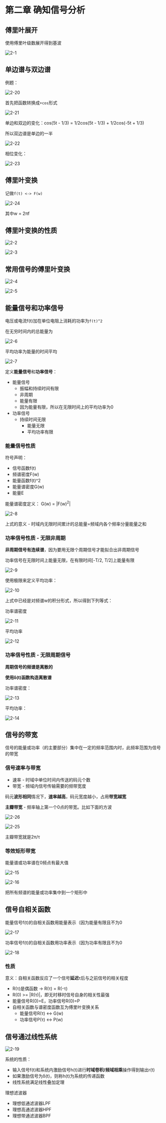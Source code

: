 # 第二章 确知信号分析

## 傅里叶展开

使用傅里叶级数展开得到基波

![2-1](img/2-1.jpg)

## 单边谱与双边谱

例题：

![2-20](img/2-20.png)

首先把函数转换成`+cos`形式

![2-21](img/2-21.png)

单边和双边的变化：cos(5t - 1/3) = 1/2cos(5t - 1/3) + 1/2cos(-5t + 1/3)

所以双边谱是单边的一半

![2-22](img/2-22.png)

相位变化：

![2-23](img/2-23.png)

## 傅里叶变换

记做`f(t) <-> F(w)`

![2-24](img/2-24.png)

其中w = 2πf

## 傅里叶变换的性质

![2-2](img/2-2.png)

![2-3](img/2-3.png)

## 常用信号的傅里叶变换

![2-4](img/2-4.png)

![2-5](img/2-5.png)

## 能量信号和功率信号

电压或电流f(t)加在单位电阻上消耗的功率为`f(t)^2`

在无穷时间内的总能量为

![2-6](img/2-6.png)

平均功率为能量的时间平均

![2-7](img/2-7.png)

定义**能量信号**和**功率信号**：
- 能量信号
	- 振幅和持续时间有限
	- 非周期
	- 能量有限
	- 因为能量有限，所以在无限时间上的平均功率为0
- 功率信号
  - 持续时间无限
	- 能量无限
	- 平均功率有限

### 能量信号性质

符号声明：
- 信号函数f(t)
- 频谱密度F(w)
- 能量函数f(t)^2
- 能量谱密度G(w)
- 能量E

能量谱密度定义： G(w) = |F(w)<sup>2</sup>|

![2-8](img/2-8.png)

上式的意义 - 时域内无限时间累计的总能量=频域内各个频率分量能量之和

### 功率信号性质 - 无限非周期

**非周期信号有连续谱**，因为要用无限个周期信号才能拟合出非周期信号

功率信号在无限时间上能量无限，在有限时间[-T/2, T/2]上能量有限

![2-9](img/2-9.png)

使用极限来定义平均功率：

![2-10](img/2-10.png)

上式中已经是对频谱w的积分形式，所以得到下列等式：

功率谱密度

![2-11](img/2-11.png)

平均功率

![2-12](img/2-12.png)

### 功率信号性质 - 无限周期信号

**周期信号的频谱是离散的**

**使用δ(t)函数构造离散谱**

功率谱密度：

![2-13](img/2-13.png)

平均功率：

![2-14](img/2-14.png)

## 信号的带宽

信号的能量或功率（的主要部分）集中在一定的频率范围内时，此频率范围为信号的带宽

### 信号速率与带宽

- 速率 - 时域中单位时间内传送的码元个数
- 带宽 - 频域内信号传输需要的频带宽度

码元**波形相同**情况下，**速率越高**，码元宽度越小，占用**带宽越宽**

**主瓣带宽** - 频率轴上第一个0点的带宽。比如下面的方波

![2-26](img/2-26.png)

![2-25](img/2-25.jpg)

主瓣带宽就是2π/τ

### 等效矩形带宽

能量谱或功率谱在0频点有最大值

![2-15](img/2-15.png)

![2-16](img/2-16.png)

把所有频谱的能量或功率集中到一个矩形中

## 信号自相关函数

能量信号f(t)的自相关函数用能量表示（因为能量有限且不为0

![2-17](img/2-17.png)

功率信号f(t)的自相关函数用功率表示（因为功率有限且不为0

![2-18](img/2-18.png)

### 性质

意义：自相关函数反应了一个信号**延迟**τ后与之前信号的相关程度

- R(τ)是偶函数 -> R(τ) = R(-τ)
- R(0) >= |R(τ)|，即无时移时信号自身的相关性最强
- 能量信号R(0)=E，功率信号R(0)=P
- 自相关函数与谱密度函数互为傅里叶变换关系
	- 能量信号R(τ) <-> G(w)
	- 功率信号P(τ) <-> P(w)

## 信号通过线性系统

![2-19](img/2-19.png)

系统的性质：
- 输入信号f(t)和系统内激励信号h(t)进行**时域卷积/频域相乘**操作得到输出r(t)
- 如果激励信号为δ(t)，则称h(t)为系统的传递函数
- 线性系统满足线性叠加定理

理想滤波器
- 理想低通滤波器LPF
- 理想高通滤波器HPF
- 理想带通滤波器BPF